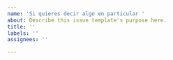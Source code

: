 ```yaml
---
name: 'Si quieres decir algo en particular '
about: Describe this issue template's purpose here.
title: ''
labels: ''
assignees: ''

---
```



